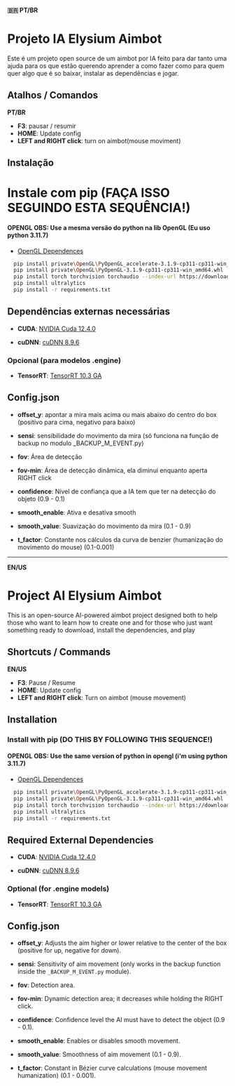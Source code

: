 **🇧🇷 PT/BR**
# Projeto IA Elysium Aimbot


Este é um projeto open source de um aimbot por IA feito para dar tanto uma ajuda para os que estão querendo aprender a como fazer como para quem quer algo que é so baixar, instalar as dependências e jogar.


## Atalhos / Comandos

**PT/BR**

- **F3**: pausar / resumir
- **HOME**: Update config 
- **LEFT and RIGHT click**: turn on aimbot(mouse moviment)


## Instalação

# Instale com pip (FAÇA ISSO SEGUINDO ESTA SEQUÊNCIA!)
#### **OPENGL OBS**: Use a mesma versão do python na lib OpenGL (Eu uso python 3.11.7)
- [OpenGL Dependences](https://github.com/cgohlke/pyopengl-build)
```bash
  pip install private\OpenGL\PyOpenGL_accelerate-3.1.9-cp311-cp311-win_amd64.whl 
  pip install private\OpenGL\PyOpenGL-3.1.9-cp311-cp311-win_amd64.whl
  pip install torch torchvision torchaudio --index-url https://download.pytorch.org/whl/cu124
  pip install ultralytics
  pip install -r requirements.txt
```
## Dependências externas necessárias

- **CUDA**: [NVIDIA Cuda 12.4.0](https://developer.nvidia.com/cuda-12-4-0-download-archive)

- **cuDNN**: [cuDNN 8.9.6](https://developer.nvidia.com/downloads/compute/cudnn/secure/8.9.6/local_installers/12.x/cudnn-windows-x86_64-8.9.6.50_cuda12-archive.zip/)

### Opcional (para modelos .engine)

- **TensorRT**: [TensorRT 10.3 GA](https://developer.nvidia.com/downloads/compute/machine-learning/tensorrt/10.3.0/zip/TensorRT-10.3.0.26.Windows.win10.cuda-12.5.zip)

    
## Config.json


- **offset_y**: apontar a mira mais acima ou mais abaixo do centro do box (positivo para cima, negativo para baixo)

- **sensi**: sensibilidade do movimento da mira (só funciona na função de backup no modulo _BACKUP_M_EVENT.py)

- **fov**: Área de detecção 

- **fov-min**: Área de detecção dinâmica, ela diminui enquanto aperta RIGHT click

- **confidence**: Nível de confiança que a IA tem que ter na detecção do objeto (0.9 - 0.1)

- **smooth_enable**: Ativa e desativa smooth 

- **smooth_value**: Suavização do movimento da mira (0.1 - 0.9)

- **t_factor**: Constante nos cálculos da curva de benzier (humanização do movimento do mouse) (0.1-0.001)

---------------------------

**EN/US**
# Project AI Elysium Aimbot

This is an open-source AI-powered aimbot project designed both to help those who want to learn how to create one and for those who just want something ready to download, install the dependencies, and play

## Shortcuts / Commands

**EN/US**
- **F3**: Pause / Resume
- **HOME**: Update config
- **LEFT and RIGHT click**: Turn on aimbot (mouse movement)


## Installation

### Install with pip (DO THIS BY FOLLOWING THIS SEQUENCE!)
#### **OPENGL OBS**: Use the same version of python in opengl (i'm using python 3.11.7)
- [OpenGL Dependences](https://github.com/cgohlke/pyopengl-build)
```bash
  pip install private\OpenGL\PyOpenGL_accelerate-3.1.9-cp311-cp311-win_amd64.whl 
  pip install private\OpenGL\PyOpenGL-3.1.9-cp311-cp311-win_amd64.whl
  pip install torch torchvision torchaudio --index-url https://download.pytorch.org/whl/cu124
  pip install ultralytics
  pip install -r requirements.txt
```
## Required External Dependencies

- **CUDA**: [NVIDIA Cuda 12.4.0](https://developer.nvidia.com/cuda-12-4-0-download-archive)

- **cuDNN**: [cuDNN 8.9.6](https://developer.nvidia.com/downloads/compute/cudnn/secure/8.9.6/local_installers/12.x/cudnn-windows-x86_64-8.9.6.50_cuda12-archive.zip/)

### Optional (for .engine models)

- **TensorRT**: [TensorRT 10.3 GA](https://developer.nvidia.com/downloads/compute/machine-learning/tensorrt/10.3.0/zip/TensorRT-10.3.0.26.Windows.win10.cuda-12.5.zip)


## Config.json


- **offset_y**: Adjusts the aim higher or lower relative to the center of the box (positive for up, negative for down).

- **sensi**: Sensitivity of aim movement (only works in the backup function inside the `_BACKUP_M_EVENT.py` module).

- **fov**: Detection area.

- **fov-min**: Dynamic detection area; it decreases while holding the RIGHT click.

- **confidence**: Confidence level the AI must have to detect the object (0.9 - 0.1).

- **smooth_enable**: Enables or disables smooth movement.

- **smooth_value**: Smoothness of aim movement (0.1 - 0.9).

- **t_factor**: Constant in Bézier curve calculations (mouse movement humanization) (0.1 - 0.001).

